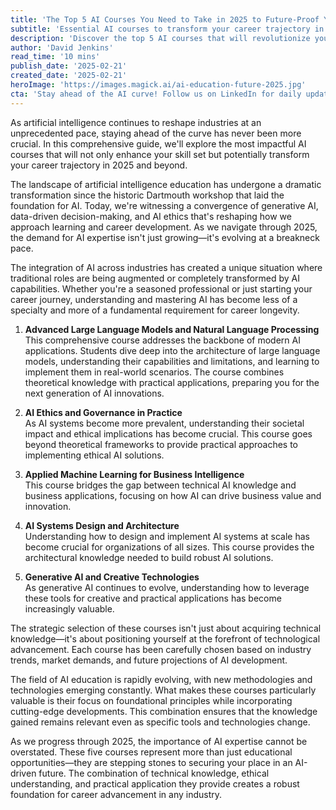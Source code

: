 ```yaml
---
title: 'The Top 5 AI Courses You Need to Take in 2025 to Future-Proof Your Career'
subtitle: 'Essential AI courses to transform your career trajectory in 2025'
description: 'Discover the top 5 AI courses that will revolutionize your career in 2025. From advanced language models to AI ethics, learn which educational investments will secure your future in the rapidly evolving tech landscape.'
author: 'David Jenkins'
read_time: '10 mins'
publish_date: '2025-02-21'
created_date: '2025-02-21'
heroImage: 'https://images.magick.ai/ai-education-future-2025.jpg'
cta: 'Stay ahead of the AI curve! Follow us on LinkedIn for daily updates on the latest AI education trends and career opportunities that could transform your professional journey.'
---
```


As artificial intelligence continues to reshape industries at an unprecedented pace, staying ahead of the curve has never been more crucial. In this comprehensive guide, we'll explore the most impactful AI courses that will not only enhance your skill set but potentially transform your career trajectory in 2025 and beyond.

The landscape of artificial intelligence education has undergone a dramatic transformation since the historic Dartmouth workshop that laid the foundation for AI. Today, we're witnessing a convergence of generative AI, data-driven decision-making, and AI ethics that's reshaping how we approach learning and career development. As we navigate through 2025, the demand for AI expertise isn't just growing—it's evolving at a breakneck pace.

The integration of AI across industries has created a unique situation where traditional roles are being augmented or completely transformed by AI capabilities. Whether you're a seasoned professional or just starting your career journey, understanding and mastering AI has become less of a specialty and more of a fundamental requirement for career longevity.

1. **Advanced Large Language Models and Natural Language Processing**  
   This comprehensive course addresses the backbone of modern AI applications. Students dive deep into the architecture of large language models, understanding their capabilities and limitations, and learning to implement them in real-world scenarios. The course combines theoretical knowledge with practical applications, preparing you for the next generation of AI innovations.

2. **AI Ethics and Governance in Practice**  
   As AI systems become more prevalent, understanding their societal impact and ethical implications has become crucial. This course goes beyond theoretical frameworks to provide practical approaches to implementing ethical AI solutions.

3. **Applied Machine Learning for Business Intelligence**  
   This course bridges the gap between technical AI knowledge and business applications, focusing on how AI can drive business value and innovation.

4. **AI Systems Design and Architecture**  
   Understanding how to design and implement AI systems at scale has become crucial for organizations of all sizes. This course provides the architectural knowledge needed to build robust AI solutions.

5. **Generative AI and Creative Technologies**  
   As generative AI continues to evolve, understanding how to leverage these tools for creative and practical applications has become increasingly valuable.

The strategic selection of these courses isn't just about acquiring technical knowledge—it's about positioning yourself at the forefront of technological advancement. Each course has been carefully chosen based on industry trends, market demands, and future projections of AI development.

The field of AI education is rapidly evolving, with new methodologies and technologies emerging constantly. What makes these courses particularly valuable is their focus on foundational principles while incorporating cutting-edge developments. This combination ensures that the knowledge gained remains relevant even as specific tools and technologies change.

As we progress through 2025, the importance of AI expertise cannot be overstated. These five courses represent more than just educational opportunities—they are stepping stones to securing your place in an AI-driven future. The combination of technical knowledge, ethical understanding, and practical application they provide creates a robust foundation for career advancement in any industry.
